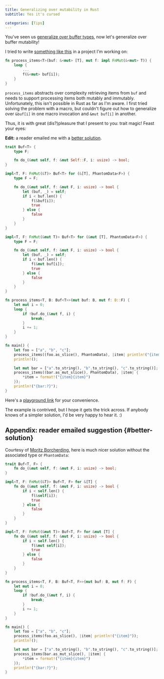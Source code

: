 ```yaml
---
title: Generalizing over mutability in Rust
subtitle: Yes it's cursed

categories: [Tips]
---
```


You've seen us
[generalize over buffer types](https://blog.sunfishcode.online/writingintouninitializedbuffersinrust/),
now let's generalize over buffer mutability!

I tried to write
[something like this](https://github.com/SUPERCILEX/lockness/blob/1f221a1c5c1db2f478cdb7c42a5aa25c997c89f6/bags/src/mpmc.rs#L539-L556)
in a project I'm working on:

```rust
fn process_items<T>(buf: &<mut> [T], mut f: impl FnMut(&<mut> T)) {
    loop {
        ...
        f(&<mut> buf[i]);
    }
}
```

`process_items` abstracts over complexity retrieving items from `buf` and needs to support
processing items both mutably and immutably. Unfortunately, this isn't possible in Rust as far as
I'm aware. I first tried solving the problem with a macro, but couldn't figure out how to generalize
over `&buf[i]` in one macro invocation and `&mut buf[i]` in another.

Thus, it is with great (dis?)pleasure that I present to you: trait magic! Feast your eyes:

**Edit:** a reader emailed me with a [better solution](#better-solution).

```rust
trait Buf<T> {
    type F;

    fn do_(&mut self, f: &mut Self::F, i: usize) -> bool;
}

impl<T, F: FnMut(&T)> Buf<T> for (&[T], PhantomData<F>) {
    type F = F;

    fn do_(&mut self, f: &mut F, i: usize) -> bool {
        let (buf, _) = self;
        if i < buf.len() {
            f(&buf[i]);
            true
        } else {
            false
        }
    }
}

impl<T, F: FnMut(&mut T)> Buf<T> for (&mut [T], PhantomData<F>) {
    type F = F;

    fn do_(&mut self, f: &mut F, i: usize) -> bool {
        let (buf, _) = self;
        if i < buf.len() {
            f(&mut buf[i]);
            true
        } else {
            false
        }
    }
}

fn process_items<T, B: Buf<T>>(mut buf: B, mut f: B::F) {
    let mut i = 0;
    loop {
        if !buf.do_(&mut f, i) {
            break;
        }
        i += 1;
    }
}

fn main() {
    let foo = ["a", "b", "c"];
    process_items((foo.as_slice(), PhantomData), |item| println!("{item}"));
    println!();

    let mut bar = ["a".to_string(), "b".to_string(), "c".to_string()];
    process_items((bar.as_mut_slice(), PhantomData), |item| {
        *item = format!("{item}{item}")
    });
    println!("{bar:?}");
}
```

Here's a
[playground link](https://play.rust-lang.org/?version=stable&mode=debug&edition=2024&gist=3d3d91ab641902137364ebeac7bfe030)
for your convenience.

The example is contrived, but I hope it gets the trick across. If anybody knows of a simpler
solution, I'd be very happy to hear it. :)

## Appendix: reader emailed suggestion {#better-solution}

Courtesy of [Moritz Borcherding](https://github.com/killingspark), here is much nicer solution
without the associated type or `PhantomData`:

```rust
trait Buf<T, F> {
    fn do_(&mut self, f: &mut F, i: usize) -> bool;
}

impl<T, F: FnMut(&T)> Buf<T, F> for &[T] {
    fn do_(&mut self, f: &mut F, i: usize) -> bool {
        if i < self.len() {
            f(&self[i]);
            true
        } else {
            false
        }
    }
}

impl<T, F: FnMut(&mut T)> Buf<T, F> for &mut [T] {
    fn do_(&mut self, f: &mut F, i: usize) -> bool {
        if i < self.len() {
            f(&mut self[i]);
            true
        } else {
            false
        }
    }
}

fn process_items<T, F, B: Buf<T, F>>(mut buf: B, mut f: F) {
    let mut i = 0;
    loop {
        if !buf.do_(&mut f, i) {
            break;
        }
        i += 1;
    }
}

fn main() {
    let foo = ["a", "b", "c"];
    process_items(foo.as_slice(), |item| println!("{item}"));
    println!();

    let mut bar = ["a".to_string(), "b".to_string(), "c".to_string()];
    process_items(bar.as_mut_slice(), |item| {
        *item = format!("{item}{item}")
    });
    println!("{bar:?}");
}
```
